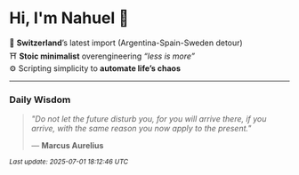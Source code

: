 # Hi, I'm Nahuel :tiger:

📍 **Switzerland**’s latest import (Argentina-Spain-Sweden detour)  
⛩️ **Stoic minimalist** overengineering *“less is more”*  
⚙️ Scripting simplicity to **automate life’s chaos**

---

### Daily Wisdom
> _"Do not let the future disturb you, for you will arrive there, if you arrive, with the same reason you now apply to the present."_  
>
> — **Marcus Aurelius**

<sub>*Last update: 2025-07-01 18:12:46 UTC*</sub>

